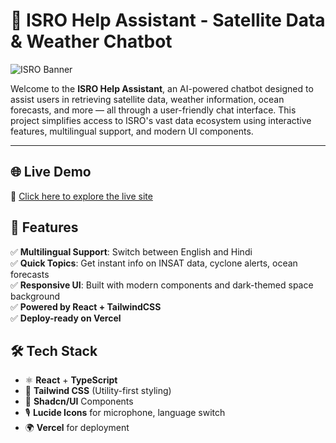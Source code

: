 # 🚀 ISRO Help Assistant - Satellite Data & Weather Chatbot

![ISRO Banner](https://upload.wikimedia.org/wikipedia/commons/thumb/9/91/ISRO_Logo.svg/1280px-ISRO_Logo.svg.png)

Welcome to the **ISRO Help Assistant**, an AI-powered chatbot designed to assist users in retrieving satellite data, weather information, ocean forecasts, and more — all through a user-friendly chat interface. This project simplifies access to ISRO's vast data ecosystem using interactive features, multilingual support, and modern UI components.

---

## 🌐 Live Demo

🔗 [Click here to explore the live site](https://your-vercel-link.vercel.app)  



## 🧠 Features

✅ **Multilingual Support**: Switch between English and Hindi  
✅ **Quick Topics**: Get instant info on INSAT data, cyclone alerts, ocean forecasts   
✅ **Responsive UI**: Built with modern components and dark-themed space background  
✅ **Powered by React + TailwindCSS**  
✅ **Deploy-ready on Vercel**



## 🛠️ Tech Stack

- ⚛️ **React** + **TypeScript**
- 💨 **Tailwind CSS** (Utility-first styling)
- 🧩 **Shadcn/UI** Components
- 🎙️ **Lucide Icons** for microphone, language switch
- 🌍 **Vercel** for deployment



